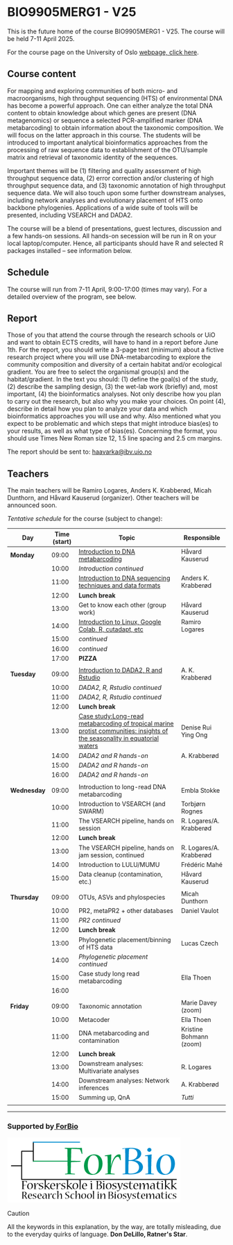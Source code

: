 # BIO9905MERG1 - V25
This is the future home of the course BIO9905MERG1 - V25. The course will be held 7-11 April 2025. 

For the course page on the University of Oslo [webpage, click here](https://www.uio.no/studier/emner/matnat/ibv/BIO9905MERG1/).

## Course content
For mapping and exploring communities of both micro- and macroorganisms, high throughput sequencing (HTS) of environmental DNA has become a powerful approach. One can either analyze the total DNA content to obtain knowledge about which genes are present (DNA metagenomics) or sequence a selected PCR-amplified marker (DNA metabarcoding) to obtain information about the taxonomic composition. We will focus on the latter approach in this course. The students will be introduced to important analytical bioinformatics approaches from the processing of raw sequence data to establishment of the OTU/sample matrix and retrieval of taxonomic identity of the sequences.

Important themes will be (1) filtering and quality assessment of high throughput sequence data, (2) error correction and/or clustering of high throughput sequence data, and (3) taxonomic annotation of high throughput sequence data. We will also touch upon some further downstream analyses, including network analyses and evolutionary placement of HTS onto backbone phylogenies. Applications of a wide suite of tools will be presented, including VSEARCH and DADA2.

The course will be a blend of presentations, guest lectures, discussion and a few hands-on sessions. All hands-on secession will be run in R on your local laptop/computer. Hence, all participants should have R and selected R packages installed – see information below.

## Schedule

The course will run from 7-11 April, 9:00-17:00 (times may vary). For a detailed overview of the program, see below.

## Report
Those of you that attend the course through the research schools or UiO and want to obtain ECTS credits, will have to hand in a report before June 1th.
For the report, you should write a 3-page text (minimum) about a fictive research project where you will use DNA-metabarcoding to explore the community composition and diversity of a certain habitat and/or ecological gradient. You are free to select the organismal group(s) and the habitat/gradient. In the text you should: (1) define the goal(s) of the study, (2) describe the sampling design, (3) the wet-lab work (briefly) and, most important, (4) the bioinformatics analyses. Not only describe how you plan to carry out the research, but also why you make your choices. On point (4), describe in detail how you plan to analyze your data and which bioinformatics approaches you will use and why. Also mentioned what you expect to be problematic and which steps that might introduce bias(es) to your results, as well as what type of bias(es). Concerning the format, you should use Times New Roman size 12, 1.5 line spacing and 2.5 cm margins.

The report should be sent to: haavarka@ibv.uio.no

## Teachers
The main teachers will be Ramiro Logares, Anders K. Krabberød, Micah Dunthorn, and Håvard Kauserud (organizer). Other teachers will be announced soon.

*Tentative schedule* for the course (subject to change):

| Day           | Time (start) | Topic                                                                                                                                      | Responsible             |
| ------------- | ------------ | ------------------------------------------------------------------------------------------------------------------------------------------ | ----------------------- |
| **Monday**    | 09:00        | [Introduction to DNA metabarcoding](./Lectures/Lecture_pdfs/Intro%20lecture%20revised.pdf)                                                                                           | Håvard Kauserud         |
|               | 10:00        | *Introduction continued*                                                                                                                   |                         |
|               | 11:00        | [Introduction to DNA sequencing techniques and data formats ](./Lectures/)                                                                 | Anders K. Krabberød     |
|               | 12:00        | **Lunch break**                                                                                                                            |                         |
|               | 13:00        | Get to know each other (group work)                                                                                                        | Håvard Kauserud         |
|               | 14:00        | [Introduction to Linux, Google Colab, R, cutadapt, etc ](./Lectures)                                                                       | Ramiro Logares          |
|               | 15:00        | *continued*                                                                                                                                |                         |
|               | 16:00        | *continued*                                                                                                                                |                         |
|               | 17:00        | **PIZZA**                                                                                                                                  |                         |
|               |              |                                                                                                                                            |                         |
| **Tuesday**   | 09:00        | [Introduction to DADA2, R and Rstudio](Dada2_Pipeline)                                                                                     | A. K. Krabberød         |
|               | 10:00        | *DADA2, R, Rstudio continued*                                                                                                              |                         |
|               | 11:00        | *DADA2, R, Rstudio continued*                                                                                                              |                         |
|               | 12:00        | **Lunch break**                                                                                                                            |                         |
|               | 13:00        | [Case study:Long-read metabarcoding of tropical marine protist communities: insights of the seasonality in equatorial waters](./Lectures/) | Denise Rui Ying Ong     |
|               | 14:00        | *DADA2 and R hands-on*                                                                                                                     | A. Krabberød            |
|               | 15:00        | *DADA2 and R hands-on*                                                                                                                     |                         |
|               | 16:00        | *DADA2 and R hands-on*                                                                                                                     |                         |
|               |              |                                                                                                                                            |                         |
| **Wednesday** | 09:00        | Introduction to long-read DNA metabarcoding                                                                                                | Embla Stokke            |
|               | 10:00        | Introduction to VSEARCH (and SWARM)                                                                                                        | Torbjørn Rognes         |
|               | 11:00        | The VSEARCH pipeline, hands on  session                                                                                                    | R. Logares/A. Krabberød |
|               | 12:00        | **Lunch break**                                                                                                                            |                         |
|               | 13:00        | The VSEARCH pipeline, hands on jam session, continued                                                                                      | R. Logares/A. Krabberød |
|               | 14:00        | Introduction to LULU/MUMU                                                                                                                  | Frédéric Mahé           |
|               | 15:00        | Data cleanup (contamination, etc.)                                                                                                         | Håvard Kauserud         |
|               |              |                                                                                                                                            |                         |
| **Thursday**  | 09:00        | OTUs, ASVs and phylospecies                                                                                                                | Micah Dunthorn          |
|               | 10:00        | PR2, metaPR2 + other databases                                                                                                             | Daniel Vaulot           |
|               | 11:00        | *PR2 continued*                                                                                                                            |                         |
|               | 12:00        | **Lunch break**                                                                                                                            |                         |
|               | 13:00        | Phylogenetic placement/binning of HTS data                                                                                                 | Lucas Czech             |
|               | 14:00        | *Phylogenetic placement continued*                                                                                                         |                         |
|               | 15:00        | Case study long read metabarcoding                                                                                                         | Ella Thoen              |
|               | 16:00        |                                                                                                                                            |                         |
|               |              |                                                                                                                                            |                         |
| **Friday**    | 09:00        | Taxonomic annotation                                                                                                                       | Marie Davey (zoom)      |
|               | 10:00        | Metacoder                                                                                                                                  | Ella Thoen              |
|               | 11:00        | DNA metabarcoding and contamination                                                                                                        | Kristine Bohmann (zoom) |
|               | 12:00        | **Lunch break**                                                                                                                            |                         |
|               | 13:00        | Downstream analyses: Multivariate analyses                                                                                                 | R. Logares              |
|               | 14:00        | Downstream analyses: Network inferences                                                                                                    | A. Krabberød            |
|               | 15:00        | Summing up, QnA                                                                                                                            | *Tutti*                 |
|               |              |                                                                                                                                            |                         |


 ----
### Supported by[ ForBio](https://www.forbio.uio.no/)
![](./images/logo.png)   
  
> [!CAUTION]
> All the keywords in this explanation, by the way, are totally misleading, due to the everyday quirks of language.
**Don DeLillo, Ratner's Star**.
